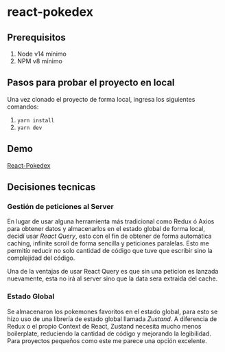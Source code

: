 # react-pokedex

## Prerequisitos
1. Node v14  mínimo
2. NPM v8 mínimo

## Pasos para probar el proyecto en local

Una vez clonado el proyecto de forma local, ingresa los siguientes comandos:

1. ``` yarn install ```
2. ``` yarn dev ```

## Demo

[React-Pokedex](https://react-pokedex-bvymw5ek9-gustavvopenna.vercel.app/)

## Decisiones tecnicas

### Gestión de peticiones al Server

En lugar de usar alguna herramienta más tradicional como Redux ó Axios para obtener datos y almacenarlos en el estado global de forma local, decidí usar *React Query*, esto con el fin de obtener de forma automática caching, infinite scroll de forma sencilla y peticiones paralelas.
Esto me permitío reducir no solo cantidad de código que tuve que escribir sino la complejidad del código.

Una de la ventajas de usar React Query es que sin una peticion es lanzada nuevamente, esta no irá al server sino que la data sera extraida del cache.

### Estado Global

Se almacenaron los pokemones favoritos en el estado global, para esto se hizo uso de una librería de estado global llamada *Zustand*. A diferencia de Redux o el propio Context de React,
Zustand necesita mucho menos boilerplate, reduciendo la cantidad de código y mejorando la legibilidad. Para proyectos pequeños como este me parece una opción
excelente.
